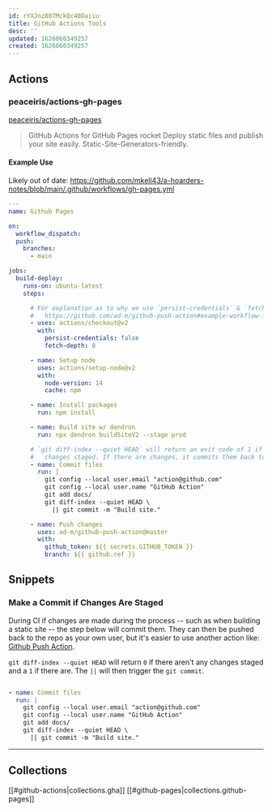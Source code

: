 ```yaml
---
id: rYXJnz807MckQc40Daiiu
title: GitHub Actions Tools
desc: ''
updated: 1626060349257
created: 1626060349257
---
```


## Actions

### peaceiris/actions-gh-pages

[peaceiris/actions-gh-pages](https://github.com/peaceiris/actions-gh-pages)

> GitHub Actions for GitHub Pages rocket Deploy static files and publish your
> site easily. Static-Site-Generators-friendly.

#### Example Use

Likely out of date: <https://github.com/mkell43/a-hoarders-notes/blob/main/.github/workflows/gh-pages.yml>

```yaml
---
name: Github Pages

on:
  workflow_dispatch:
  push:
    branches:
      - main

jobs:
  build-deploy:
    runs-on: ubuntu-latest
    steps:

      # For explanation as to why we use `persist-credentials` & `fetch-depth` see:
      #   https://github.com/ad-m/github-push-action#example-workflow-file
      - uses: actions/checkout@v2
        with:
          persist-credentials: false
          fetch-depth: 0

      - name: Setup node
        uses: actions/setup-node@v2
        with:
          node-version: 14
          cache: npm

      - name: Install packages
        run: npm install

      - name: Build site w/ dendron
        run: npx dendron buildSiteV2 --stage prod

      # `git diff-index --quiet HEAD` will return an exit code of 1 if there are
      #   changes staged. If there are changes, it commits them back to the repo.
      - name: Commit files
        run: |
          git config --local user.email "action@github.com"
          git config --local user.name "GitHub Action"
          git add docs/
          git diff-index --quiet HEAD \
            || git commit -m "Build site."

      - name: Push changes
        uses: ad-m/github-push-action@master
        with:
          github_token: ${{ secrets.GITHUB_TOKEN }}
          branch: ${{ github.ref }}
```

## Snippets

### Make a Commit if Changes Are Staged

During CI if changes are made during the process -- such as when building a
static site -- the step below will commit them. They can then be pushed back to
the repo as your own user, but it's easier to use another action like:
[Github Push Action](https://github.com/ad-m/github-push-action).

`git diff-index --quiet HEAD` will return `0` if there aren't any changes
staged and a `1` if there are. The `||` will then trigger the `git commit`.

```yaml

- name: Commit files
  run: |
    git config --local user.email "action@github.com"
    git config --local user.name "GitHub Action"
    git add docs/
    git diff-index --quiet HEAD \
      || git commit -m "Build site."
```

----

## Collections

[[#github-actions|collections.gha]]
[[#github-pages|collections.github-pages]]
